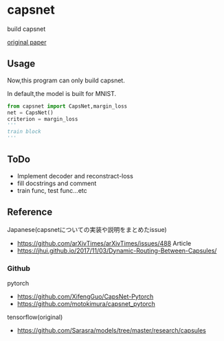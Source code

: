# capsnet
build capsnet

[original paper](https://arxiv.org/abs/1710.09829)

## Usage
Now,this program can only build capsnet.

In default,the model is built for MNIST.

```python
from capsnet import CapsNet,margin_loss
net = CapsNet()
criterion = margin_loss
'''
train block
'''
```
## ToDo
+ Implement decoder and reconstract-loss
+ fill docstrings and comment
+ train func, test func...etc


## Reference
Japanese(capsnetについての実装や説明をまとめたissue)
+ https://github.com/arXivTimes/arXivTimes/issues/488
Article
+ https://jhui.github.io/2017/11/03/Dynamic-Routing-Between-Capsules/
### Github
pytorch
+ https://github.com/XifengGuo/CapsNet-Pytorch
+ https://github.com/motokimura/capsnet_pytorch

tensorflow(original)
+ https://github.com/Sarasra/models/tree/master/research/capsules
